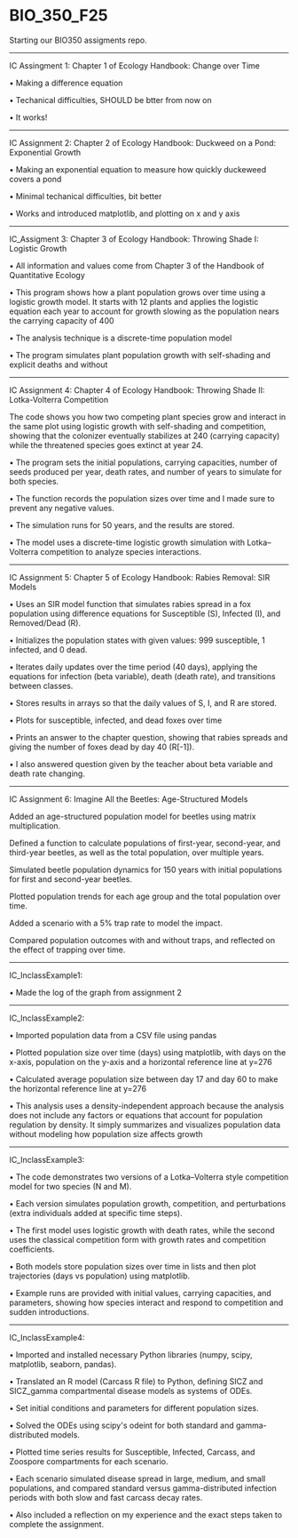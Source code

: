 # BIO_350_F25
Starting our BIO350 assigments repo.

_____________________________________________________________________________

IC Assingment 1: Chapter 1 of Ecology Handbook: Change over Time

• Making a difference equation

• Techanical difficulties, SHOULD be btter from now on

• It works!

_____________________________________________________________________________

IC Assignment 2: Chapter 2 of Ecology Handbook: Duckweed on a Pond: Exponential Growth

• Making an exponential equation to measure how quickly duckeweed covers a pond

• Minimal techanical difficulties, bit better

• Works and introduced matplotlib, and plotting on x and y axis

_____________________________________________________________________________

IC_Assigment 3: Chapter 3 of Ecology Handbook: Throwing Shade I: Logistic Growth

• All information and values come from Chapter 3 of the Handbook of Quantitative Ecology

• This program shows how a plant population grows over time using a logistic growth model. It starts with 12 plants and applies the logistic equation each year to account for growth slowing as the population nears the carrying capacity of 400

• The analysis technique is a discrete-time population model

• The program simulates plant population growth with self-shading and explicit deaths and without

_____________________________________________________________________________

IC Assignment 4: Chapter 4 of Ecology Handbook: Throwing Shade II: Lotka-Volterra Competition

The code shows you how two competing plant species grow and interact in the same plot using logistic growth with self-shading and competition, showing that the colonizer eventually stabilizes at 240 (carrying capacity) while the threatened species goes extinct at year 24. 

• The program sets the initial populations, carrying capacities, number of seeds produced per year, death rates,  and number of years to simulate for both species. 

• The function records the population sizes over time and I made sure to prevent any negative values.

• The simulation runs for  50 years, and the results are stored.

• The model uses a discrete-time logistic growth simulation with Lotka–Volterra competition to analyze species interactions.

_____________________________________________________________________________

IC Assignment 5: Chapter 5 of Ecology Handbook: Rabies Removal: SIR Models

• Uses an SIR model function that simulates rabies spread in a fox population using difference equations for Susceptible (S), Infected (I), and Removed/Dead (R).

• Initializes the population states with given values: 999 susceptible, 1 infected, and 0 dead.

• Iterates daily updates over the time period (40 days), applying the equations for infection (beta variable), death (death rate), and transitions between classes.

• Stores results in arrays so that the daily values of S, I, and R are stored.

• Plots for susceptible, infected, and dead foxes over time

• Prints an answer to the chapter question, showing that rabies spreads and giving the number of foxes dead by day 40 (R[-1]).

• I also answered question given by the teacher about beta variable and death rate changing. 

_____________________________________________________________________________

IC Assignment 6: Imagine All the Beetles: Age-Structured Models

Added an age-structured population model for beetles using matrix multiplication.

Defined a function to calculate populations of first-year, second-year, and third-year beetles, as well as the total population, over multiple years.

Simulated beetle population dynamics for 150 years with initial populations for first and second-year beetles.

Plotted population trends for each age group and the total population over time.

Added a scenario with a 5% trap rate to model the impact.

Compared population outcomes with and without traps, and reflected on the effect of trapping over time.

_____________________________________________________________________________

IC_InclassExample1:

• Made the log of the graph from assignment 2

_____________________________________________________________________________

IC_InclassExample2:

• Imported population data from a CSV file using pandas

• Plotted population size over time (days) using matplotlib, with days on the x-axis, population on the y-axis
and a horizontal reference line at y=276
 
• Calculated average population size between day 17 and day 60 to make the horizontal reference line at y=276

• This analysis uses a density-independent approach because the analysis does not include any factors or equations that account for population regulation by density. It simply summarizes and visualizes population data without modeling how population size affects growth

_____________________________________________________________________________

IC_InclassExample3:

• The code demonstrates two versions of a Lotka–Volterra style competition model for two species (N and M). 

• Each version simulates population growth, competition, and perturbations (extra individuals added at specific time steps). 

• The first model uses logistic growth with death rates, while the second uses the classical competition form with growth rates and competition coefficients. 

• Both models store population sizes over time in lists and then plot trajectories (days vs population) using matplotlib. 

• Example runs are provided with initial values, carrying capacities, and parameters, showing how species interact and respond to competition and sudden introductions.

_____________________________________________________________________________

IC_InclassExample4:

• Imported and installed necessary Python libraries (numpy, scipy, matplotlib, seaborn, pandas).

• Translated an R model (Carcass R file) to Python, defining SICZ and SICZ_gamma compartmental disease models as systems of ODEs.

• Set initial conditions and parameters for different population sizes.

• Solved the ODEs using scipy's odeint for both standard and gamma-distributed models.

• Plotted time series results for Susceptible, Infected, Carcass, and Zoospore compartments for each scenario.

• Each scenario simulated disease spread in large, medium, and small populations, and compared standard versus gamma-distributed infection periods with both slow and fast carcass decay rates.

• Also included a reflection on my experience and the exact steps taken to complete the assignment.